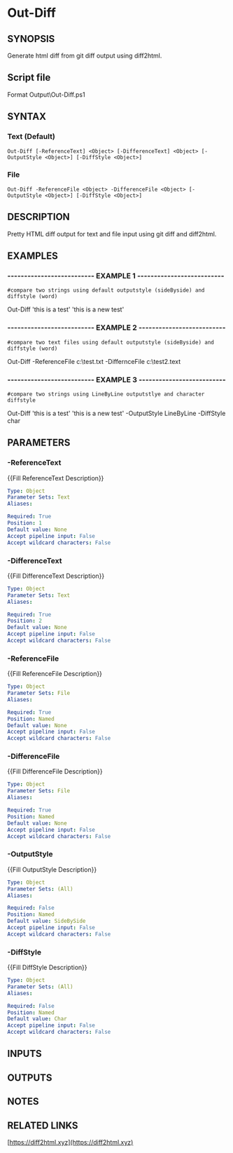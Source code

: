 # Out-Diff

## SYNOPSIS
Generate html diff from git diff output using diff2html.

## Script file
Format Output\Out-Diff.ps1

## SYNTAX

### Text (Default)
```
Out-Diff [-ReferenceText] <Object> [-DifferenceText] <Object> [-OutputStyle <Object>] [-DiffStyle <Object>]
```

### File
```
Out-Diff -ReferenceFile <Object> -DifferenceFile <Object> [-OutputStyle <Object>] [-DiffStyle <Object>]
```

## DESCRIPTION
Pretty HTML diff output for text and file input using git diff and diff2html.

## EXAMPLES

### -------------------------- EXAMPLE 1 --------------------------
```
#compare two strings using default outputstyle (sideByside) and diffstyle (word)
```

Out-Diff 'this is a test' 'this is a new test'

### -------------------------- EXAMPLE 2 --------------------------
```
#compare two text files using default outputstyle (sideByside) and diffstyle (word)
```

Out-Diff -ReferenceFile c:\test.txt -DiffernceFile c:\test2.text

### -------------------------- EXAMPLE 3 --------------------------
```
#compare two strings using LineByLine outputstlye and character diffstyle
```

Out-Diff 'this is a test' 'this is a new test' -OutputStyle LineByLine -DiffStyle char

## PARAMETERS

### -ReferenceText
{{Fill ReferenceText Description}}

```yaml
Type: Object
Parameter Sets: Text
Aliases: 

Required: True
Position: 1
Default value: None
Accept pipeline input: False
Accept wildcard characters: False
```

### -DifferenceText
{{Fill DifferenceText Description}}

```yaml
Type: Object
Parameter Sets: Text
Aliases: 

Required: True
Position: 2
Default value: None
Accept pipeline input: False
Accept wildcard characters: False
```

### -ReferenceFile
{{Fill ReferenceFile Description}}

```yaml
Type: Object
Parameter Sets: File
Aliases: 

Required: True
Position: Named
Default value: None
Accept pipeline input: False
Accept wildcard characters: False
```

### -DifferenceFile
{{Fill DifferenceFile Description}}

```yaml
Type: Object
Parameter Sets: File
Aliases: 

Required: True
Position: Named
Default value: None
Accept pipeline input: False
Accept wildcard characters: False
```

### -OutputStyle
{{Fill OutputStyle Description}}

```yaml
Type: Object
Parameter Sets: (All)
Aliases: 

Required: False
Position: Named
Default value: SideBySide
Accept pipeline input: False
Accept wildcard characters: False
```

### -DiffStyle
{{Fill DiffStyle Description}}

```yaml
Type: Object
Parameter Sets: (All)
Aliases: 

Required: False
Position: Named
Default value: Char
Accept pipeline input: False
Accept wildcard characters: False
```

## INPUTS

## OUTPUTS

## NOTES

## RELATED LINKS

[https://diff2html.xyz](https://diff2html.xyz)

